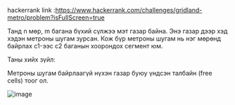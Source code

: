 hackerrank link :https://www.hackerrank.com/challenges/gridland-metro/problem?isFullScreen=true

Танд n мөр, m багана бүхий сүлжээ мэт газар байна. Энэ газар дээр хэд хэдэн метроны шугам зурсан. Кож бүр метроны шугам нь нэг мөрөнд байрлах c1-ээс c2 баганын хоорондох сегмент юм.

Таны хийх зүйл:

Метроны шугам байрлаагүй нүхэн газар буюу үндсэн талбайн (free cells) тоог ол.

![image](https://github.com/user-attachments/assets/9024ff56-879f-4694-aa4f-90b874857f1c)

